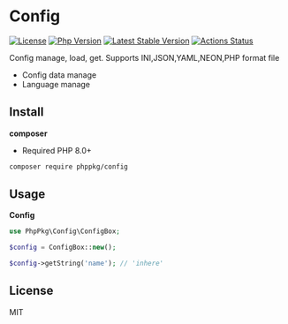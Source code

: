 # Config

[![License](https://img.shields.io/packagist/l/phppkg/config.svg?style=flat-square)](LICENSE)
[![Php Version](https://img.shields.io/badge/php-%3E=8.0-brightgreen.svg?maxAge=2592000)](https://packagist.org/packages/phppkg/config)
[![Latest Stable Version](http://img.shields.io/packagist/v/phppkg/config.svg)](https://packagist.org/packages/phppkg/config)
[![Actions Status](https://github.com/phppkg/easytpl/workflows/Unit-Tests/badge.svg)](https://github.com/phppkg/easytpl/actions)

Config manage, load, get. Supports INI,JSON,YAML,NEON,PHP format file

- Config data manage
- Language manage

## Install

**composer**

- Required PHP 8.0+

```bash
composer require phppkg/config
```

## Usage

**Config**

```php
use PhpPkg\Config\ConfigBox;

$config = ConfigBox::new();

$config->getString('name'); // 'inhere'
```

## License

MIT

